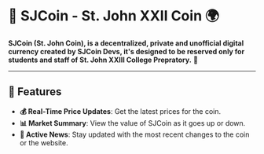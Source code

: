 # 🚀 SJCoin - St. John XXII Coin 🌍

**SJCoin (St. John Coin), is a decentralized, private and unofficial digital currency created by SJCoin Devs, it's designed to be reserved only for students and staff of St. John XXIII College Prepratory.** 🚀

---

## 🌟 Features

- **💰 Real-Time Price Updates**: Get the latest prices for the coin.
- **📊 Market Summary**: View the value of SJCoin as it goes up or down.
- **📰 Active News**: Stay updated with the most recent changes to the coin or the website.

